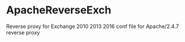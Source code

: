 # ApacheReverseExch
Reverse proxy for Exchange 2010 2013 2016 
conf file for Apache/2.4.7 reverse proxy
